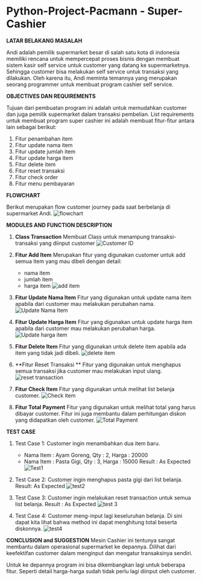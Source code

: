 # Python-Project-Pacmann - Super-Cashier

**LATAR BELAKANG MASALAH**

Andi adalah pemilik supermarket besar di salah satu kota di indonesia memiliki rencana untuk mempercepat proses bisnis dengan membuat sistem kasir self service untuk customer yang datang ke supermarketnya. Sehingga customer bisa melakukan self service untuk transaksi yang dilakukan. Oleh karena itu, Andi meminta temannya yang merupakan seorang programmer untuk membuat program cashier self service.

**OBJECTIVES DAN REQUIREMENTS**

Tujuan dari pembuatan program ini adalah untuk memudahkan customer dan juga pemilik supermarket dalam transaksi pembelian.
List requirements untuk membuat program super cashier ini adalah membuat fitur-fitur antara lain sebagai berikut:
1. Fitur penambahan item
2. Fitur update nama item
3. Fitur update jumlah item
4. Fitur update harga item
5. Fitur delete item
6. Fitur reset transaksi
7. Fitur check order
8. Fitur menu pembayaran

**FLOWCHART**

Berikut merupakan flow customer journey pada saat berbelanja di supermarket Andi.
![flowchart](https://github.com/beabea009009zz/Python-Project-Pacmann---Super-Cashier-/assets/130691185/16f9372d-7bb1-46b8-bf85-2712b5380c1e)

**MODULES AND FUNCTION DESCRIPTION**

1. **Class Transaction**
   Membuat Class untuk menampung transaksi-transaksi yang diinput customer
   ![Customer ID](https://github.com/beabea009009zz/Python-Project-Pacmann---Super-Cashier-/assets/130691185/34f958d3-4b10-4063-b739-14a7b82a5e62)

2. **Fitur Add Item**
   Merupakan fitur yang digunakan customer untuk add semua item yang mau dibeli dengan detail:
   - nama item
   - jumlah item
   - harga item
![add item](https://github.com/beabea009009zz/Python-Project-Pacmann---Super-Cashier-/assets/130691185/fb339efc-1c9d-4ee8-b0ca-79d7dc57e28e)

3. **Fitur Update Nama Item**
   Fitur yang digunakan untuk update nama item apabila dari customer mau melakukan perubahan nama.
   ![Update Nama Item](https://github.com/beabea009009zz/Python-Project-Pacmann---Super-Cashier-/assets/130691185/7f016e4b-637b-4b38-b410-d3c464748ea6)

4. **Fitur Update Harga Item**
   Fitur yang digunakan untuk update harga item apabila dari customer mau melakukan perubahan harga.
   ![Update harga item](https://github.com/beabea009009zz/Python-Project-Pacmann---Super-Cashier-/assets/130691185/05abd664-bafb-4c98-b787-981e8439c371)

5. **Fitur Delete Item**
   Fitur yang digunakan untuk delete item apabila ada item yang tidak jadi dibeli.
   ![delete item](https://github.com/beabea009009zz/Python-Project-Pacmann---Super-Cashier-/assets/130691185/e2609153-7bed-4609-b316-1b9fa69b9f61)

6. **Fitur Reset Transaksi **
   Fitur yang digunakan untuk menghapus semua transaksi jika customer mau melakukan input ulang.
   ![reset transaction](https://github.com/beabea009009zz/Python-Project-Pacmann---Super-Cashier-/assets/130691185/cb50d0b5-2a3a-45c6-a3d4-defbc5563e00)

7. **Fitur Check Item**
   Fitur yang digunakan untuk melihat list belanja customer.
   ![Check item](https://github.com/beabea009009zz/Python-Project-Pacmann---Super-Cashier-/assets/130691185/17019625-ab28-4793-b87b-cc17e583ad26)

8. **Fitur Total Payment**
   Fitur yang digunakan untuk melihat total yang harus dibayar customer. Fitur ini juga membantu dalam perhitungan diskon yang didapatkan oleh customer.
   ![Total Payment](https://github.com/beabea009009zz/Python-Project-Pacmann---Super-Cashier-/assets/130691185/31276612-3eee-4796-9fcc-1d11ccd2897c)

**TEST CASE**
1. Test Case 1:
   Customer ingin menambahkan dua item baru.
   - Nama Item : Ayam Goreng, Qty : 2, Harga : 20000
   - Nama Item : Pasta Gigi, Qty : 3, Harga : 15000
   Result : As Expected
![Test1](https://github.com/beabea009009zz/Python-Project-Pacmann---Super-Cashier-/assets/130691185/702ffcc0-88e8-4f10-818b-65d9ddc22be8)

2. Test Case 2:
   Customer ingin menghapus pasta gigi dari list belanja.
   Result: As Expected
   ![test2](https://github.com/beabea009009zz/Python-Project-Pacmann---Super-Cashier-/assets/130691185/6c0b06da-7496-44d8-bdc8-e795779992ab)

3. Test Case 3:
   Customer ingin melakukan reset transaction untuk semua list belanja.
  Result : As Expected
![test 3](https://github.com/beabea009009zz/Python-Project-Pacmann---Super-Cashier-/assets/130691185/1cf39755-5122-4df7-b8eb-7458a8dac073)

4. Test Case 4:
   Customer meng-input lagi keseluruhan belanja.
   Di sini dapat kita lihat bahwa method ini dapat menghitung total beserta diskonnya.
![test4](https://github.com/beabea009009zz/Python-Project-Pacmann---Super-Cashier-/assets/130691185/93e0e251-4735-48b1-9e67-371326d60ccc)

**CONCLUSION and SUGGESTION**
Mesin Cashier ini tentunya sangat membantu dalam operasional supermarket ke depannya. Dilihat dari keefektifan customer dalam menginput dan mengatur transaksinya sendiri.

Untuk ke depannya program ini bisa dikembangkan lagi untuk beberapa fitur. Seperti detail harga-harga sudah tidak perlu lagi diinput oleh customer.

